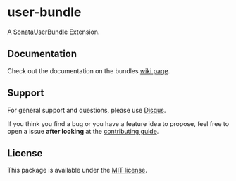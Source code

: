 # user-bundle

A [SonataUserBundle](https://github.com/sonata-project/SonataUserBundle) Extension.


## Documentation

Check out the documentation on the bundles [wiki page](https://github.com/bruery/user-bundle/wiki).

## Support

For general support and questions, please use [Disqus](https://thebruery.disq.us).

If you think you find a bug or you have a feature idea to propose, feel free to open a issue
**after looking** at the [contributing guide](CONTRIBUTING.md).

## License

This package is available under the [MIT license](LICENSE).
